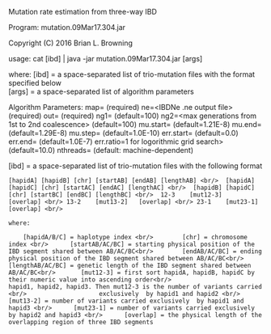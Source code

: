 Mutation rate estimation from three-way IBD

Program: mutation.09Mar17.304.jar

Copyright (C) 2016 Brian L. Browning

usage: cat [ibd] | java -jar mutation.09Mar17.304.jar [args]

where:
  [ibd]  = a space-separated list of trio-mutation files with the format specified below <br/>  [args] = a space-separated list of algorithm parameters

Algorithm Parameters:
  map=<PLINK-format genetic map with cM distances> 	   		 (required)
  ne=<IBDNe .ne output file>                       						 (required)
  out=<output file prefix>                        							 (required)
  ng1=<max generations to first coalescence>        		 		 (default=100)
  ng2=<max generations from 1st to 2nd coalescence> 			 (default=100)
  mu.start=<min mutation rate>                     					 	 (default=1.21E-8)
  mu.end=<max mutation rate>                       					 	 (default=1.29E-8)
  mu.step=<step for grid search>                  				 		 (default=1.0E-10)
  err.start=<min error rate>                        					 	 (default=0.0)
  err.end=<max error rate>                          					 	 (default=1.0E-7)
  err.ratio=<ratio >1 for logorithmic grid search>  				 	 (default=10.0)
  nthreads=<number of threads>                     					 	 (default: machine-dependent)



[ibd]  = a space-separated list of trio-mutation files with the following format

	[hapidA] [hapidB] [chr] [startAB] [endAB] [lengthAB] <br/>	[hapidA] [hapidC] [chr] [startAC] [endAC] [lengthAC] <br/>	[hapidB] [hapidC] [chr] [startBC] [endBC] [lengthBC] <br/>	12-3 	[mut12-3]	[overlap] <br/>	13-2	[mut13-2]	[overlap] <br/>	23-1	[mut23-1]	[overlap] <br/>

	where:

		[hapidA/B/C] = haplotype index <br/>		[chr] = chromosome index <br/>		[startAB/AC/BC] = starting physical position of the IBD segment shared between AB/AC/BC<br/>		[endAB/AC/BC] = ending physical position of the IBD segment shared between AB/AC/BC<br/>		[lengthAB/AC/BC] = genetic length of the IBD segment shared between AB/AC/BC<br/>		[mut12-3] = first sort hapidA, hapidB, hapidC by their numeric value into ascending order<br/>				      hapid1, hapid2, hapid3. Then mut12-3 is the number of variants carried <br/>				      exclusively  by hapid1 and hapid2 <br/>		[mut13-2] = number of variants carried exclusively  by hapid1 and hapid3 <br/>		[mut23-1] = number of variants carried exclusively  by hapid2 and hapid3 <br/>		[overlap] = the physical length of the overlapping region of three IBD segments

